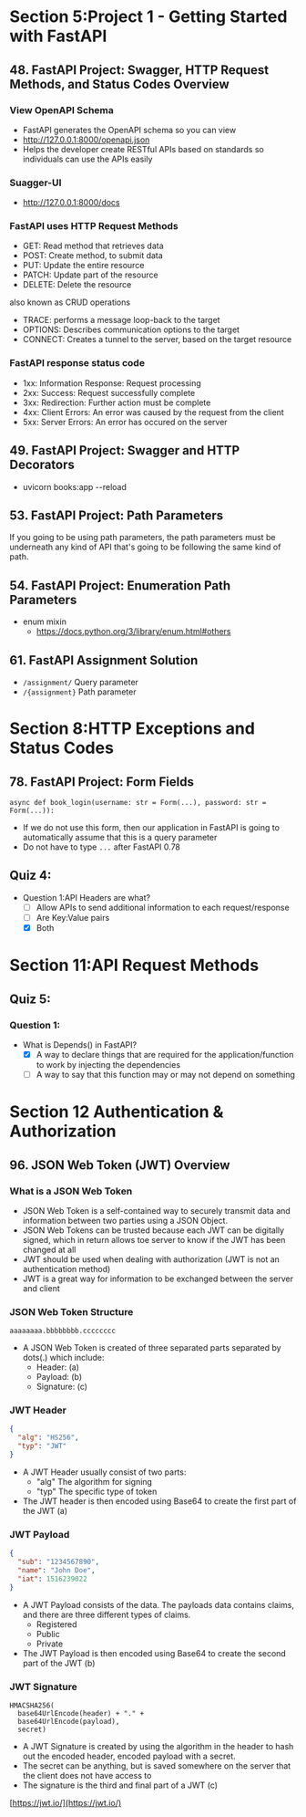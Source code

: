 # Section 5:Project 1 - Getting Started with FastAPI
## 48. FastAPI Project: Swagger, HTTP Request Methods, and Status Codes Overview 

### View OpenAPI Schema
- FastAPI generates the OpenAPI schema so you can view
- http://127.0.0.1:8000/openapi.json
- Helps the developer create RESTful APIs based on standards so individuals can use the APIs easily

### Suagger-UI
- http://127.0.0.1:8000/docs

### FastAPI uses HTTP Request Methods
- GET: Read method that retrieves data
- POST: Create method, to submit data
- PUT: Update the entire resource
- PATCH: Update part of the resource
- DELETE: Delete the resource

also known as CRUD operations

- TRACE: performs a message loop-back to the target
- OPTIONS: Describes communication options to the target
- CONNECT: Creates a tunnel to the server, based on the target resource

### FastAPI response status code
- 1xx: Information Response: Request processing
- 2xx: Success: Request successfully complete
- 3xx: Redirection: Further action must be complete
- 4xx: Client Errors: An error was caused by the request from the client
- 5xx: Server Errors: An error has occured on the server

## 49. FastAPI Project: Swagger and HTTP Decorators
- uvicorn books:app --reload

## 53. FastAPI Project: Path Parameters
If you going to be using path parameters, the path parameters must be underneath any kind of API that's going to be
following the same kind of path. 

## 54. FastAPI Project: Enumeration Path Parameters
- enum mixin
  - https://docs.python.org/3/library/enum.html#others

## 61. FastAPI Assignment Solution
- `/assignment/` Query parameter
- `/{assignment}` Path parameter

# Section 8:HTTP Exceptions and Status Codes

## 78. FastAPI Project: Form Fields

```async def book_login(username: str = Form(...), password: str = Form(...)):```

- If we do not use this form, then our application in FastAPI is going to automatically assume that this is a query parameter 
- Do not have to type `...` after FastAPI 0.78

## Quiz 4:
- Question 1:API Headers are what?
  - [ ] Allow APIs to send additional information to each request/response
  - [ ] Are Key:Value pairs
  - [x] Both 

# Section 11:API Request Methods

## Quiz 5:

### Question 1:

- What is Depends() in FastAPI?
  - [x] A way to declare things that are required for the application/function to work by injecting the dependencies
  - [ ] A way to say that this function may or may not depend on something

# Section 12 Authentication & Authorization

## 96. JSON Web Token (JWT) Overview

### What is a JSON Web Token

- JSON Web Token is a self-contained way to securely transmit data and information between two parties using a JSON Object.
- JSON Web Tokens can be trusted because each JWT can be digitally signed, which in return allows toe server to know if the JWT has been changed at all
- JWT should be used when dealing with authorization (JWT is not an authentication method)
- JWT is a great way for information to be exchanged between the server and client

### JSON Web Token Structure

`aaaaaaaa.bbbbbbbb.cccccccc`

- A JSON Web Token is created of three separated parts separated by dots(.) which include:
  - Header: (a)
  - Payload: (b)
  - Signature: (c)

### JWT Header

```json
{
  "alg": "HS256",
  "typ": "JWT"
}
```

- A JWT Header usually consist of two parts:
  - "alg" The algorithm for signing
  - "typ" The specific type of token
- The JWT header is then encoded using Base64 to create the first part of the JWT (a)

### JWT Payload

```json
{
  "sub": "1234567890",
  "name": "John Doe",
  "iat": 1516239022
}
```

- A JWT Payload consists of the data. The payloads data contains claims, and there are three different types of claims.
  - Registered
  - Public
  - Private
- The JWT Payload is then encoded using Base64 to create the second part of the JWT (b)

### JWT Signature


```
HMACSHA256(
  base64UrlEncode(header) + "." +
  base64UrlEncode(payload),
  secret)
```

- A JWT Signature is created by using the algorithm in the header to hash out the encoded header, encoded payload with a secret.
- The secret can be anything, but is saved somewhere on the server that the client does not have access to
- The signature is the third and final part of a JWT (c)

[https://jwt.io/](https://jwt.io/)